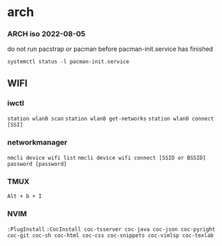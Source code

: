 # arch

### ARCH iso 2022-08-05
do not run pacstrap or pacman before pacman-init.service has finished

```systemctl status -l pacman-init.service```

## WIFI
### iwctl 
```station wlan0 scan```
```station wlan0 get-networks```
```station wlan0 connect [SSI]```

### networkmanager
```nmcli device wifi list```
```nmcli device wifi connect [SSID or BSSID] password [password]```

### TMUX
```Alt + b + I```

### NVIM
```:PlugInstall```
```:CocInstall coc-tsserver coc-java coc-json coc-pyright coc-git coc-sh coc-html coc-css coc-snippets coc-vimlsp coc-texlab```
